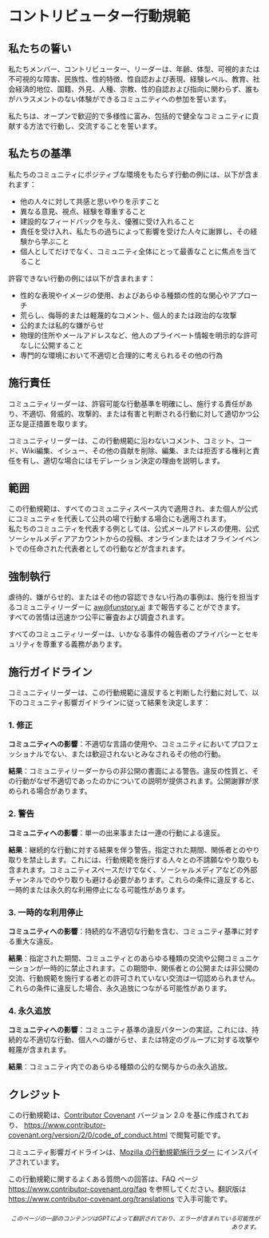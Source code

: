 # コントリビューター行動規範

## 私たちの誓い

私たちメンバー、コントリビューター、リーダーは、年齢、体型、可視的または不可視的な障害、民族性、性的特徴、性自認および表現、経験レベル、教育、社会経済的地位、国籍、外見、人種、宗教、性的自認および指向に関わらず、誰もがハラスメントのない体験ができるコミュニティへの参加を誓います。

私たちは、オープンで歓迎的で多様性に富み、包括的で健全なコミュニティに貢献する方法で行動し、交流することを誓います。

## 私たちの基準

私たちのコミュニティにポジティブな環境をもたらす行動の例には、以下が含まれます：

* 他の人々に対して共感と思いやりを示すこと
* 異なる意見、視点、経験を尊重すること
* 建設的なフィードバックを与え、優雅に受け入れること
* 責任を受け入れ、私たちの過ちによって影響を受けた人々に謝罪し、その経験から学ぶこと
* 個人としてだけでなく、コミュニティ全体にとって最善なことに焦点を当てること

許容できない行動の例には以下が含まれます：

* 性的な表現やイメージの使用、およびあらゆる種類の性的な関心やアプローチ
* 荒らし、侮辱的または軽蔑的なコメント、個人的または政治的な攻撃
* 公的または私的な嫌がらせ
* 物理的住所やメールアドレスなど、他人のプライベート情報を明示的な許可なしに公開すること
* 専門的な環境において不適切と合理的に考えられるその他の行為

## 施行責任

コミュニティリーダーは、許容可能な行動基準を明確にし、施行する責任があり、不適切、脅威的、攻撃的、または有害と判断される行動に対して適切かつ公正な是正措置を取ります。

コミュニティリーダーは、この行動規範に沿わないコメント、コミット、コード、Wiki編集、イシュー、その他の貢献を削除、編集、または拒否する権利と責任を有し、適切な場合にはモデレーション決定の理由を説明します。

## 範囲

この行動規範は、すべてのコミュニティスペース内で適用され、また個人が公式にコミュニティを代表して公共の場で行動する場合にも適用されます。  
私たちのコミュニティを代表する例としては、公式メールアドレスの使用、公式ソーシャルメディアアカウントからの投稿、オンラインまたはオフラインイベントでの任命された代表者としての行動などが含まれます。

## 強制執行

虐待的、嫌がらせ的、またはその他の容認できない行為の事例は、施行を担当するコミュニティリーダーに aw@funstory.ai まで報告することができます。  
すべての苦情は迅速かつ公平に審査および調査されます。  

すべてのコミュニティリーダーは、いかなる事件の報告者のプライバシーとセキュリティを尊重する義務があります。

## 施行ガイドライン

コミュニティリーダーは、この行動規範に違反すると判断した行動に対して、以下のコミュニティ影響ガイドラインに従って結果を決定します：

### 1. 修正

**コミュニティへの影響**：不適切な言語の使用や、コミュニティにおいてプロフェッショナルでない、または歓迎されないとみなされるその他の行動。

**結果**：コミュニティリーダーからの非公開の書面による警告。違反の性質と、その行動がなぜ不適切であったのかについての説明が提供されます。公開謝罪が求められる場合があります。

### 2. 警告

**コミュニティへの影響**：単一の出来事または一連の行動による違反。

**結果**：継続的な行動に対する結果を伴う警告。指定された期間、関係者とのやり取りを禁止します。これには、行動規範を施行する人々との不請願なやり取りも含まれます。コミュニティスペースだけでなく、ソーシャルメディアなどの外部チャンネルでのやり取りも避ける必要があります。これらの条件に違反すると、一時的または永久的な利用停止になる可能性があります。

### 3. 一時的な利用停止

**コミュニティへの影響**：持続的な不適切な行動を含む、コミュニティ基準に対する重大な違反。

**結果**：指定された期間、コミュニティとのあらゆる種類の交流や公開コミュニケーションが一時的に禁止されます。この期間中、関係者との公開または非公開の交流、行動規範を施行する者との許可されていない交流は一切認められません。これらの条件に違反した場合、永久追放につながる可能性があります。

### 4. 永久追放

**コミュニティへの影響**：コミュニティ基準の違反パターンの実証。これには、持続的な不適切な行動、個人への嫌がらせ、または特定のグループに対する攻撃や軽蔑が含まれます。

**結果**：コミュニティ内でのあらゆる種類の公的な関与からの永久追放。

## クレジット

この行動規範は、[Contributor Covenant][homepage] バージョン 2.0 を基に作成されており、
https://www.contributor-covenant.org/version/2/0/code_of_conduct.html で閲覧可能です。

コミュニティ影響ガイドラインは、[Mozilla の行動規範施行ラダー](https://github.com/mozilla/diversity) にインスパイアされています。

[homepage]: https://www.contributor-covenant.org

この行動規範に関するよくある質問への回答は、FAQ ページ https://www.contributor-covenant.org/faq を参照してください。翻訳版は https://www.contributor-covenant.org/translations で入手可能です。

<div align="right"> 
<h6><small>このページの一部のコンテンツはGPTによって翻訳されており、エラーが含まれている可能性があります。</small></h6>